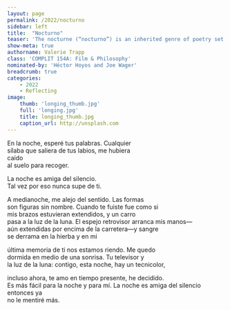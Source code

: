 ```yaml
---
layout: page
permalink: /2022/nocturno
sidebar: left
title:  "Nocturno"
teaser: 'The nocturne (“nocturno”) is an inherited genre of poetry set in a night scene. In the tradition of poems like Colombian poet José Asunción Silva’s “Nocturno III” and Uruguayan poet Delmira Agustini’s “Nocturno,” this poem explores similar themes of nostalgia and lost love against the backdrop of a modern-day campus night.'
show-meta: true
authorname: Valerie Trapp
class: 'COMPLIT 154A: Film & Philosophy'
nominated-by: 'Héctor Hoyos and Joe Wager'
breadcrumb: true
categories:
    - 2022
    - Reflecting
image:
    thumb: 'longing_thumb.jpg'
    full: 'longing.jpg'
    title: longing_thumb.jpg
    caption_url: http://unsplash.com
---
```

En la noche, esperé tus palabras. Cualquier<br />
sílaba que saliera de tus labios, me hubiera<br />
caído<br />
al suelo para recoger.
 
La noche es amiga del silencio.<br />
Tal vez por eso nunca supe de ti.
 
A medianoche, me alejo del sentido. Las formas<br />
son figuras sin nombre. Cuando te fuiste fue como si<br />
mis brazos estuvieran extendidos, y un carro<br />
pasa a la luz de la luna. El espejo retrovisor arranca mis manos—<br />
aún extendidas por encima de la carretera—y sangre<br />
se derrama en la hierba y en mi
 
última memoria de ti nos estamos riendo. Me quedo<br />
dormida en medio de una sonrisa. Tu televisor y<br />
la luz de la luna: contigo, esta noche, hay un tecnicolor,<br />
 
incluso ahora, te amo en tiempo presente, he decidido.<br />
Es más fácil para la noche y para mí. La noche es amiga del silencio <br />
entonces ya <br />
no le mentiré más.